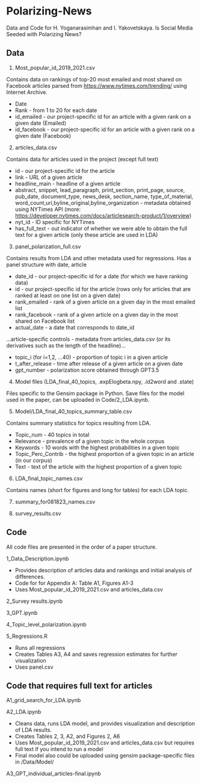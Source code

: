 # Polarizing-News
Data and Code for H. Yoganarasimhan and I. Yakovetskaya. Is Social Media Seeded with Polarizing News?

## Data

1. Most_popular_id_2019_2021.csv 

Contains data on rankings of top-20 most emailed and most shared on Facebook articles parsed from https://www.nytimes.com/trending/ using Internet Archive.
- Date
- Rank - from 1 to 20 for each date
- id_emailed - our project-specific id for an article with a given rank on a given date (Emailed)
- id_facebook - our project-specific id for an article with a given rank on a given date (Facebook)

2. articles_data.csv

Contains data for articles used in the project (except full text)
- id - our project-specific id for the article
- link - URL of a given article
- headline_main - headline of a given article
- abstract, snippet, lead_paragraph, print_section, print_page, source, pub_date, document_type, news_desk, section_name, type_of_material, word_count,uri,byline_original,byline_organization - metadata obtained using NYTimes API (more: https://developer.nytimes.com/docs/articlesearch-product/1/overview)
- nyt_id - ID specific for NYTimes
- has_full_text - out indicator of whether we were able to obtain the full text for a given article (only these article are used in LDA)

3. panel_polarization_full.csv

Contains results from LDA and other metadata used for regressions. Has a panel structure with date, article
- date_id - our project-specific id for a date (for which we have ranking data)
- id - our project-specific id for the article (rows only for articles that are ranked at least on one list on a given date)
- rank_emailed - rank of a given article on a given day in the most emailed list 
- rank_facebook - rank of a given article on a given day in the most shared on Facebook list 
- actual_date - a date that corresponds to date_id


...article-specific controls - metadata from articles_data.csv (or its derivatives such as the length of the headline)...

- topic_i (for i=1,2, ...40) - proportion of topic i in a given article
- t_after_release - time after release of a given article on a given date
- gpt_number - polarization score obtained through GPT3.5

4. Model files (LDA_final_40_topics, .expElogbeta.npy, .id2word and .state)

Files specific to the Gensim package in Python. Save files for the model used in the paper, can be uploaded in Code/2_LDA.ipynb.

5. Model/LDA_final_40_topics_summary_table.csv

Contains summary statistics for topics resulting from LDA.

- Topic_num - 40 topics in total
- Relevance - prevalence of a given topic in the whole corpus 
- Keywords - 10 words with the highest probabilities in a given topic
- Topic_Perc_Contrib - the highest proportion of a given topic in an article (in our corpus)
- Text - text of the article with the highest proportion of a given topic

6. LDA_final_topic_names.csv 

Contains names (short for figures and long for tables) for each LDA topic.

7.  summary_for081823_names.csv

8. survey_results.csv

## Code

All code files are presented in the order of a paper structure.

1_Data_Description.ipynb

- Provides description of articles data and rankings and initial analysis of differences. 
- Code for for Appendix A: Table A1, Figures A1-3
- Uses Most_popular_id_2019_2021.csv and articles_data.csv

2_Survey results.ipynb

3_GPT.ipynb

4_Topic_level_polarization.ipynb

5_Regressions.R

- Runs all regressions
- Creates Tables A3, A4 and saves regression estimates for further visualization
- Uses panel.csv

## Code that requires full text for articles 

A1_grid_search_for_LDA.ipynb

A2_LDA.ipynb

- Cleans data, runs LDA model, and provides visualization and description of LDA results.
- Creates Tables 2, 3, A2, and Figures 2, A6
- Uses Most_popular_id_2019_2021.csv and articles_data.csv but requires full text if you intend to run a model
- Final model also could be uploaded using gensim package-specific files in /Data/Model/

A3_GPT_individual_articles-final.ipynb

